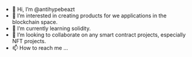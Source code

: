 - 👋 Hi, I’m @antihypebeazt
- 👀 I’m interested in creating products for we applications in the blockchain space.
- 🌱 I’m currently learning solidity.
- 💞️ I’m looking to collaborate on any smart contract projects, especially NFT projects.
- 📫 How to reach me ...

<!---
antihypebeazt/antihypebeazt is a ✨ special ✨ repository because its `README.md` (this file) appears on your GitHub profile.
You can click the Preview link to take a look at your changes.
--->
